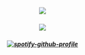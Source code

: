 ##### <p align="center">![](https://komarev.com/ghpvc/?username=trody&color=A6451C&label=⠀🍕⠀⠀&style=flat)</p>

##### <p align="center">![](https://media.discordapp.net/attachments/1174359818836910140/1398586203279855667/image_2025-07-26_183511255-removebg-preview.png?ex=6885e667&is=688494e7&hm=6cba10aa9e3b9231a65998f6bf01b8c966c50f0b410993aaa0cbfd7d2c0efc03&=&format=webp&quality=lossless&width=505&height=336)</p>

##### <p align="center">[![spotify-github-profile](https://spotify-github-profile.kittinanx.com/api/view?uid=3152hej4rx6alviruqcx4h2xzbqi&cover_image=true&theme=novatorem&show_offline=false&background_color=121212&interchange=false&bar_color=999999&bar_color_cover=false)](https://spotify-github-profile.kittinanx.com/api/view?uid=3152hej4rx6alviruqcx4h2xzbqi&redirect=true)</p>
